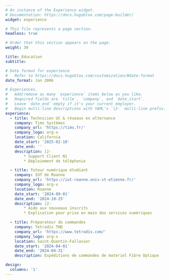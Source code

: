 ```yaml
---
# An instance of the Experience widget.
# Documentation: https://docs.hugoblox.com/page-builder/
widget: experience

# This file represents a page section.
headless: true

# Order that this section appears on the page.
weight: 30

title: Education
subtitle:

# Date format for experience
#   Refer to https://docs.hugoblox.com/customization/#date-format
date_format: Jan 2006

# Experiences.
#   Add/remove as many `experience` items below as you like.
#   Required fields are `title`, `company`, and `date_start`.
#   Leave `date_end` empty if it's your current employer.
#   Begin multi-line descriptions with YAML's `|2-` multi-line prefix.
experience:
  - title: Technicien UC & réseaux en alternance
    company: Tims Systèmes
    company_url: 'https://tims.fr/'
    company_logo: org-x
    location: California
    date_start: '2025-02-10'
    date_end: ''
    description: |2-
        * Support Client N1
        * Déploiement de téléphonie

  - title: Tuteur numérique étudiant
    company: IUT de Roanne
    company_url: 'https://iut-roanne.univ-st-etienne.fr/'
    company_logo: org-x
    location: Roanne
    date_start: '2024-09-01'
    date_end: '2024-10-25'
    description: |2-
        * Aide aux nouveaux inscrits
        * Explication pour prise en main des services numériques

  - title: Préparateur de commandes 
    company: Tetradis THD
    company_url: 'https://www.tetradis.com/'
    company_logo: org-x
    location: Saint-Quentin-Fallavier
    date_start: '2024-04-01'
    date_end: '2024-04-31'
    description: Expéditions de commandes de materiel Fibre Optique

design:
  columns: '1'
---
```

